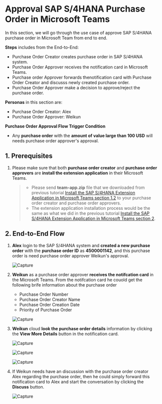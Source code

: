 # Approval SAP S/4HANA Purchase Order in Microsoft Teams

In this section, we will go through the use case of approve SAP S/4HANA purchase order in Microsoft Team from end to end. 

**Steps** includes from the End-to-End:
- Purchase Order Creator creates purchase order in SAP S/4HANA system.
- Purchase Order Approver receives the notification card in Microsoft Teams.
- Purchase order Approver forwards thenotification card with Purchase Order Creator and discusss newly created purchase order.
- Purchase Order Approver make a decision to approve/reject the purchase order.

**Personas** in this section are:
- Purchase Order Creator: Alex
- Purchase Order Approver: Weikun

**Purchase Order Approval Flow Trigger Condition**
- Any **purchase order** with the **amount of value large than 100 USD** will needs purchase order approver's approval.

## 1. Prerequisites

1. Please make sure that both **purchase order creator** and **purchase order approvers** are **install the extension application** in their Microsoft Teams. 
    
    > - Please send **team-app.zip** file that we downloaded from previous tutorial [Install the SAP S/4HANA Extension Application in Microsoft Teams section 1.2](https://github.com/SAP-samples/s4hana-microsoft-team-app-integration/tree/mission/Install%20Extension%20Application%20in%20Microsoft%20Team#1-download-the-zipped-extension-application) to your purchase order creator and purchase order approvers. 
    > - The extension application installation process would be the same as what we did in the previous tutorial [Install the SAP S/4HANA Extension Application in Microsoft Teams section 2](https://github.com/SAP-samples/s4hana-microsoft-team-app-integration/tree/mission/Install%20Extension%20Application%20in%20Microsoft%20Team#2-install-the-extension-application-in-microsoft-teams).

## 2. End-to-End Flow

1. **Alex** login to the SAP S/4HANA system and **created a new purchase order** with the **purchase order ID** as **4500001142**, and this purchase order is need purchase order approver Weikun's approval.

    ![Capture](https://user-images.githubusercontent.com/29527722/210117193-298eb6f2-33cd-4955-801f-b99caa2eb1a7.PNG)
    
2. **Weikun** as a purchase order approver **receives the notifcation card** in the Microsoft Teams. From the notifcation card he couold get the following brife information about the purchase order
    
    - Purchase Order Number
    - Purchase Order Creator Name
    - Purchase Order Creation Date
    - Priority of Purchase Order
    
    ![Capture](https://user-images.githubusercontent.com/29527722/210117388-25e2a548-eb8c-4d80-b8bd-da961cc1247b.PNG)
    
 3. **Weikun** cloud **look the purchase order details** information by clicking the **View More Details** button in the notification card.
     
     ![Capture](https://user-images.githubusercontent.com/29527722/210117449-63fc307a-f703-4600-9529-9eb8cea3bcf8.PNG)
     
     ![Capture](https://user-images.githubusercontent.com/29527722/210117467-c71ecebd-b973-4763-af19-1b9a49a21e55.PNG)
     
     ![Capture](https://user-images.githubusercontent.com/29527722/210117483-c182d0c5-094e-4c53-97e4-e3082127401c.PNG)

4. If Weikun needs have an discussion with the purchase order creator Alex regarding the purchase order, then he could simply forward this notification card to Alex and start the conversation by clicking the **Discuss** button.
    
    ![Capture](https://user-images.githubusercontent.com/29527722/210117598-ea8da4ca-e8b5-4d96-bd9d-15a1cedba44f.PNG)

    

